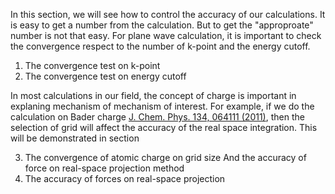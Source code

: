 In this section, we will see how to control the accuracy of our calculations.
It is easy to get a number from the calculation. But to get the "approproate" number is not that easy. 
For plane wave calculation, it is important to check the convergence respect to the number of k-point and 
the energy cutoff. 

1. The convergence test on k-point 
2. The convergence test on energy cutoff 

In most calculations in our field, the concept of charge is important in explaning mechanism 
of mechanism of interest. For example, if we do the calculation on Bader charge 
[J. Chem. Phys. 134, 064111 (2011)](https://doi.org/10.1063/1.3553716), then the selection of grid will affect 
the accuracy of the real space integration. This will be demonstrated in section 

3. The convergence of atomic charge on grid size 
And the accuracy of force on real-space projection method 
4. The accuracy of forces on real-space projection


